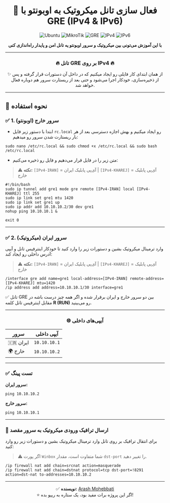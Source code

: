 
<div align="center">

# 🚀 فعال سازی تانل میکروتیک به اوبونتو با GRE (IPv4 & IPv6) 

![Ubuntu](https://img.shields.io/badge/Ubuntu-Server-orange?logo=ubuntu&logoColor=white)
![MikroTik](https://img.shields.io/badge/RouterOS-7.x-blue?logo=mikrotik&logoColor=white)
![GRE](https://img.shields.io/badge/Tunnel-GRE-success?logo=linux&logoColor=white)
![IPv4](https://img.shields.io/badge/IPv4-Supported-brightgreen)
![IPv6](https://img.shields.io/badge/IPv6-Optional-lightgrey)

**با این آموزش می‌تونی بین میکروتیک و سرور اوبونتو یه تانل امن و پایدار راه‌اندازی کنی**

---

### 🔥 تانل GRE بر روی IPv4 🔥

✨ از همان ابتدای کار فایلی رو ایجاد میکنیم که در داخل آن دستورات قرار گرفته و پس از ذخیره‌سازی، خودکار اجرا می‌شود و حتی بعد از ریستارت سرور هم دوباره فعال خواهد شد.

</div>

---

## 🚀 نحوه استفاده

### ✅ 1. سرور خارج (اوبونتو)

- ابتدا با دستور زیر فایل `rc.local` رو ایجاد میکنیم و بهش اجازه دسترسی بعد از هر بار ریستارت شدن سرور رو میدهیم:

```shell
sudo nano /etc/rc.local && sudo chmod +x /etc/rc.local && sudo bash /etc/rc.local
```

- متن زیر را در فایل قرار می‌دهیم و فایل رو ذخیره می‌کنیم:

> ⚠️ **نکته:** `[IPv4-IRAN]` = آی‌پی پابلیک ایران | `[IPv4-KHAREJ]` = آی‌پی پابلیک خارج

```shell
#!/bin/bash
sudo ip tunnel add gre1 mode gre remote [IPv4-IRAN] local [IPv4-KHAREJ] ttl 255
sudo ip link set gre1 mtu 1420
sudo ip link set gre1 up
sudo ip addr add 10.10.10.2/30 dev gre1
nohup ping 10.10.10.1 &

exit 0
```

---

### ✅ 2. سرور ایران (میکروتیک)

وارد ترمینال میکروتیک بشین و دستورات زیر را وارد کنید تا خودکار اینترفیس تانل و آیپی آدرس داخلی رو ایجاد کند:

> ⚠️ **نکته:** `[IPv4-IRAN]` = آی‌پی پابلیک ایران | `[IPv4-KHAREJ]` = آی‌پی پابلیک خارج

```shell
/interface gre add name=gre1 local-address=[IPv4-IRAN] remote-address=[IPv4-KHAREJ] mtu=1420
/ip address add address=10.10.10.1/30 interface=gre1
```

✅ تانل GRE بین دو سرور خارج و ایران برقرار شده و اگر همه چیز درست باشه در مقابل اینترفیس تانل کلمه **R (RUN)** رو می‌بینید.

---

<div align="center">

### 🌐 آیپی‌های داخلی

| سرور | آیپی داخلی |
|------|------------|
| 🇮🇷 ایران | `10.10.10.1` |
| 🌍 خارج | `10.10.10.2` |

</div>

---

### ✅ تست پینگ

**سرور ایران:**

```shell
ping 10.10.10.2
```

**سرور خارج:**

```shell
ping 10.10.10.1
```

---

### 🔄 ارسال ترافیک ورودی میکروتیک به سرور مقصد

برای انتقال ترافیک بر روی تانل وارد ترمینال میکروتیک بشین و دستورات زیر رو وارد کنید:

> ⚠️ اگر پورت `Winbox` شما متفاوت است، مقدار `dst-port` را تغییر دهید.

```shell
/ip firewall nat add chain=srcnat action=masquerade
/ip firewall nat add chain=dstnat protocol=tcp dst-port=!8291 action=dst-nat to-addresses=10.10.10.2
```

---

<div align="center">

✅ **نویسنده:** [Arash Mohebbati](https://github.com/arashmohebbati)  
⭐ اگر این پروژه برات مفید بود، یک ستاره به ریپو بده!

</div>
